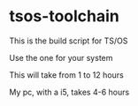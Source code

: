 # tsos-toolchain

This is the build script for TS/OS

Use the one for your system

This will take from 1 to 12 hours

My pc, with a i5, takes 4-6 hours 
